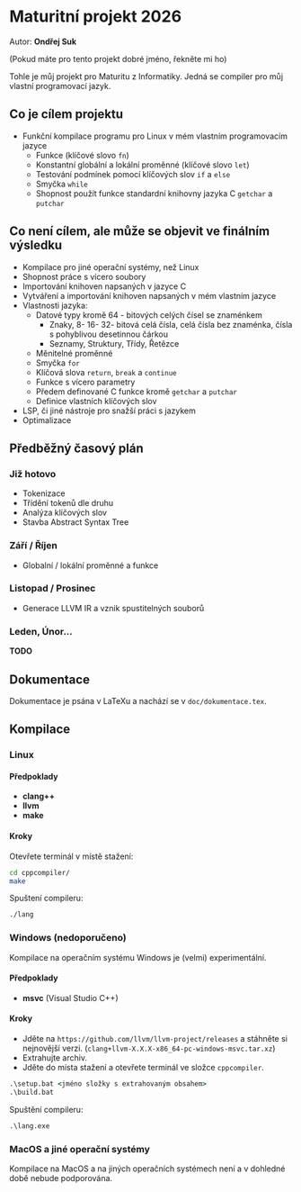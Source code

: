 # Maturitní projekt 2026
Autor: **Ondřej Suk**

(Pokud máte pro tento projekt dobré jméno, řekněte mi ho)

Tohle je můj projekt pro Maturitu z Informatiky. Jedná se compiler pro můj vlastní programovací jazyk.

## Co je cílem projektu
- Funkční kompilace programu pro Linux v mém vlastním programovacím jazyce
  - Funkce (klíčové slovo `fn`)
  - Konstantní globální a lokální proměnné (klíčové slovo `let`)
  - Testování podmínek pomocí klíčových slov `if` a `else`
  - Smyčka `while`
  - Shopnost použít funkce standardní knihovny jazyka C `getchar` a `putchar`

## Co není cílem, ale může se objevit ve finálním výsledku
- Kompilace pro jiné operační systémy, než Linux
- Shopnost práce s vícero soubory
- Importování knihoven napsaných v jazyce C
- Vytváření a importování knihoven napsaných v mém vlastním jazyce
- Vlastnosti jazyka:
  - Datové typy kromě 64 - bitových celých čísel se znaménkem
    - Znaky, 8- 16- 32- bitová celá čísla, celá čísla bez znaménka, čísla s pohyblivou desetinnou čárkou
    - Seznamy, Struktury, Třídy, Řetězce
  - Měnitelné proměnné
  - Smyčka `for`
  - Klíčová slova `return`, `break` a `continue`
  - Funkce s vícero parametry
  - Předem definované C funkce kromě `getchar` a `putchar`
  - Definice vlastních klíčových slov
- LSP, či jiné nástroje pro snažší práci s jazykem
- Optimalizace

## Předběžný časový plán
### Již hotovo
- Tokenizace
- Třídění tokenů dle druhu
- Analýza klíčových slov
- Stavba Abstract Syntax Tree
### Září / Říjen
- Globalní / lokální proměnné a funkce
### Listopad / Prosinec
- Generace LLVM IR a vznik spustitelných souborů
### Leden, Únor...
**TODO**

## Dokumentace
Dokumentace je psána v LaTeXu a nachází se v `doc/dokumentace.tex`.

## Kompilace
### Linux
#### Předpoklady
- **clang++**
- **llvm**
- **make**
#### Kroky
Otevřete terminál v místě stažení:
```sh
cd cppcompiler/
make
```
Spuštení compileru:
```sh
./lang
```
### Windows (nedoporučeno)
Kompilace na operačním systému Windows je (velmi) experimentální.
#### Předpoklady
- **msvc** (Visual Studio C++)
#### Kroky
- Jděte na `https://github.com/llvm/llvm-project/releases` a stáhněte si nejnovější verzi.
(`clang+llvm-X.X.X-x86_64-pc-windows-msvc.tar.xz`)
- Extrahujte archiv.
- Jděte do místa stažení a otevřete terminál ve složce `cppcompiler`.
```cmd
.\setup.bat <jméno složky s extrahovaným obsahem>
.\build.bat
```
Spuštění compileru:
```cmd
.\lang.exe
```
### MacOS a jiné operační systémy
Kompilace na MacOS a na jiných operačních systémech není a v dohledné době nebude podporována.
